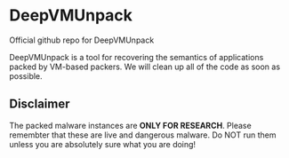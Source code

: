 # DeepVMUnpack

Official github repo for DeepVMUnpack

DeepVMUnpack is a tool for recovering the semantics of applications packed by VM-based packers. We will clean up all of the code as soon as possible.


## Disclaimer

The packed malware instances are **ONLY FOR RESEARCH**. Please remembter that these are live and dangerous malware. Do NOT run them unless you are absolutely sure what you are doing!
